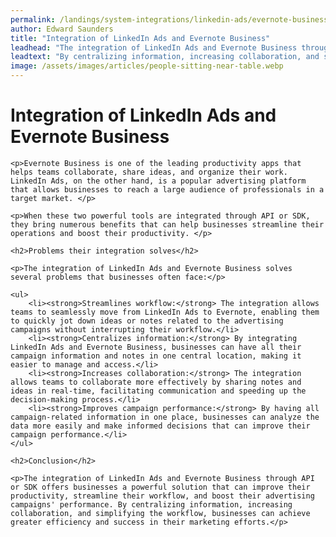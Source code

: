 ```yaml
---
permalink: /landings/system-integrations/linkedin-ads/evernote-business
author: Edward Saunders
title: "Integration of LinkedIn Ads and Evernote Business"
leadhead: "The integration of LinkedIn Ads and Evernote Business through API or SDK offers businesses a powerful solution that can improve their productivity, streamline their workflow, and boost their advertising campaigns' performance"
leadtext: "By centralizing information, increasing collaboration, and simplifying the workflow, businesses can achieve greater efficiency and success in their marketing efforts."
image: /assets/images/articles/people-sitting-near-table.webp
---
```

<div class="arttext">
	<h1>Integration of LinkedIn Ads and Evernote Business</h1>

	<p>Evernote Business is one of the leading productivity apps that helps teams collaborate, share ideas, and organize their work. LinkedIn Ads, on the other hand, is a popular advertising platform that allows businesses to reach a large audience of professionals in a target market. </p>

	<p>When these two powerful tools are integrated through API or SDK, they bring numerous benefits that can help businesses streamline their operations and boost their productivity. </p>

	<h2>Problems their integration solves</h2>

	<p>The integration of LinkedIn Ads and Evernote Business solves several problems that businesses often face:</p>

	<ul>
		<li><strong>Streamlines workflow:</strong> The integration allows teams to seamlessly move from LinkedIn Ads to Evernote, enabling them to quickly jot down ideas or notes related to the advertising campaigns without interrupting their workflow.</li>
		<li><strong>Centralizes information:</strong> By integrating LinkedIn Ads and Evernote Business, businesses can have all their campaign information and notes in one central location, making it easier to manage and access.</li>
		<li><strong>Increases collaboration:</strong> The integration allows teams to collaborate more effectively by sharing notes and ideas in real-time, facilitating communication and speeding up the decision-making process.</li>
		<li><strong>Improves campaign performance:</strong> By having all campaign-related information in one place, businesses can analyze the data more easily and make informed decisions that can improve their campaign performance.</li>
	</ul>

	<h2>Conclusion</h2>

	<p>The integration of LinkedIn Ads and Evernote Business through API or SDK offers businesses a powerful solution that can improve their productivity, streamline their workflow, and boost their advertising campaigns' performance. By centralizing information, increasing collaboration, and simplifying the workflow, businesses can achieve greater efficiency and success in their marketing efforts.</p>

</div>